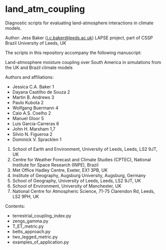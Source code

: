 # land_atm_coupling
Diagnostic scripts for evaluating land-atmosphere interactions in climate models.

Author: Jess Baker (j.c.baker@leeds.ac.uk)
LAPSE project, part of CSSP Brazil
University of Leeds, UK

The scripts in this repository accompany the following manuscript:

Land-atmosphere moisture coupling over South America in simulations from the UK and Brazil climate models

Authors and affiliations:
- Jessica C.A. Baker 1
- Dayana Castilho de Souza 2
- Martin B. Andrews 3 
- Paulo Kubota 2
- Wolfgang Buermann 4
- Caio A.S. Coelho 2
- Manuel Gloor 5
- Luis Garcia-Carreras 6
- John H. Marsham 1,7
- Silvio N. Figueroa 2
- Dominick V. Spracklen 1

1. School of Earth and Environment, University of Leeds, Leeds, LS2 9JT, UK
2. Centre for Weather Forecast and Climate Studies (CPTEC), National Institute for Space Research (INPE), Brazil
3. Met Office Hadley Centre, Exeter, EX1 3PB, UK
4. Institute of Geography, Augsburg University, Augsburg, Germany
5. School of Geography, University of Leeds, Leeds, LS2 9JT, UK
6. School of Environment, University of Manchester, UK
7. National Centre for Atmospheric Science, 71-75 Clarendon Rd, Leeds, LS2 9PH, UK

Contents:
- terrestrial_coupling_index.py
- zengs_gamma.py
- T_ET_metric.py
- betts_approach.py
- two_legged_metric.py
- examples_of_application.py
